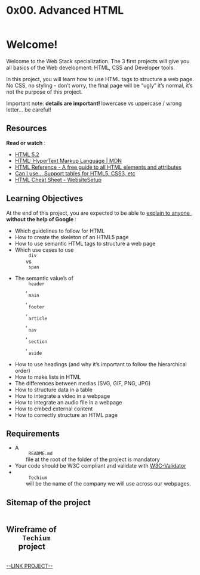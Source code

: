 # 0x00. Advanced HTML

<html>
<div class="panel panel-default" id="project-description">
 <div class="panel-body">
  <p>
   <img alt="" loading="lazy" src="https://holbertonintranet.s3.amazonaws.com/uploads/medias/2019/12/5d9e347964a9cc0e3e24.jpg?X-Amz-Algorithm=AWS4-HMAC-SHA256&amp;X-Amz-Credential=AKIARDDGGGOU5BHMTQX4%2F20221128%2Fus-east-1%2Fs3%2Faws4_request&amp;X-Amz-Date=20221128T200915Z&amp;X-Amz-Expires=86400&amp;X-Amz-SignedHeaders=host&amp;X-Amz-Signature=8eaf5d689833ecef9f3ba116b95169b28eda0633c9bffd18f08218f46d6e88b7" style=""/>
  </p>
  <h1>
   Welcome!
  </h1>
  <p>
   Welcome to the Web Stack specialization. 
The 3 first projects will give you all basics of the Web development: HTML, CSS and Developer tools.
  </p>
  <p>
   In this project, you will learn how to use HTML tags to structure a web page. 
No CSS, no styling - don’t worry, the final page will be “ugly” it’s normal, it’s not the purpose of this project.
  </p>
  <p>
   Important note:
   <strong>
    details are important!
   </strong>
   lowercase vs uppercase / wrong letter… be careful!
  </p>
  <h2>
   Resources
  </h2>
  <p>
   <strong>
    Read or watch
   </strong>
   :
  </p>
  <ul>
   <li>
    <a href="https://html.spec.whatwg.org/multipage/" target="_blank" title="HTML 5.2">
     HTML 5.2
    </a>
   </li>
   <li>
    <a href="https://developer.mozilla.org/en-US/docs/Web/HTML" target="_blank" title="HTML: HyperText Markup Language | MDN">
     HTML: HyperText Markup Language | MDN
    </a>
   </li>
   <li>
    <a href="https://htmlreference.io/" target="_blank" title="HTML Reference - A free guide to all HTML elements and attributes">
     HTML Reference - A free guide to all HTML elements and attributes
    </a>
   </li>
   <li>
    <a href="https://caniuse.com/" target="_blank" title="Can I use... Support tables for HTML5, CSS3, etc">
     Can I use… Support tables for HTML5, CSS3, etc
    </a>
   </li>
   <li>
    <a href="https://websitesetup.org/html5-cheat-sheet/" target="_blank" title="HTML Cheat Sheet - WebsiteSetup">
     HTML Cheat Sheet - WebsiteSetup
    </a>
   </li>
  </ul>
  <h2>
   Learning Objectives
  </h2>
  <p>
   At the end of this project, you are expected to be able to
   <a href="https://fs.blog/feynman-learning-technique/" target="_blank" title="explain to anyone">
    explain to anyone
   </a>
   ,
   <strong>
    without the help of Google
   </strong>
   :
  </p>
  <ul>
   <li>
    Which guidelines to follow for HTML
   </li>
   <li>
    How to create the skeleton of an HTML5 page
   </li>
   <li>
    How to use semantic HTML tags to structure a web page
   </li>
   <li>
    Which use cases to use
    <code>
     div
    </code>
    vs
    <code>
     span
    </code>
   </li>
   <li>
    The semantic value’s of
    <code>
     header
    </code>
    ,
    <code>
     main
    </code>
    ,
    <code>
     footer
    </code>
    ,
    <code>
     article
    </code>
    ,
    <code>
     nav
    </code>
    ,
    <code>
     section
    </code>
    ,
    <code>
     aside
    </code>
   </li>
   <li>
    How to use headings (and why it’s important to follow the hierarchical order)
   </li>
   <li>
    How to make lists in HTML
   </li>
   <li>
    The differences between medias (SVG, GIF, PNG, JPG)
   </li>
   <li>
    How to structure data in a table
   </li>
   <li>
    How to integrate a video in a webpage
   </li>
   <li>
    How to integrate an audio file in a webpage
   </li>
   <li>
    How to embed external content
   </li>
   <li>
    How to correctly structure an HTML page
   </li>
  </ul>
  <h2>
   Requirements
  </h2>
  <ul>
   <li>
    A
    <code>
     README.md
    </code>
    file at the root of the folder of the project is mandatory
   </li>
   <li>
    Your code should be W3C compliant and validate with
    <a href="https://github.com/holbertonschool/W3C-Validator" target="_blank" title="W3C-Validator">
     W3C-Validator
    </a>
   </li>
   <li>
    <code>
     Techium
    </code>
    will be the name of the company we will use across our webpages.
   </li>
  </ul>
  <h2>
   Sitemap of the project
  </h2>
  <p>
   <img alt="" loading="lazy" src="https://holbertonintranet.s3.amazonaws.com/uploads/medias/2020/4/4dec2ba9d84a0a55355b1c1e2de4c57854a2d35a.png?X-Amz-Algorithm=AWS4-HMAC-SHA256&amp;X-Amz-Credential=AKIARDDGGGOU5BHMTQX4%2F20221128%2Fus-east-1%2Fs3%2Faws4_request&amp;X-Amz-Date=20221128T200915Z&amp;X-Amz-Expires=86400&amp;X-Amz-SignedHeaders=host&amp;X-Amz-Signature=07229185e52298fa1cc5cf14c457085884d038f6a5ba6c202cf331031c86363b" style=""/>
  </p>
  <h2>
   Wireframe of
   <code>
    Techium
   </code>
   project
  </h2>
  <p>
   <img alt="" loading="lazy" src="https://holbertonintranet.s3.amazonaws.com/uploads/medias/2020/4/3e4f9e2b3cb73d1768229e086f5da35337be5c6c.png?X-Amz-Algorithm=AWS4-HMAC-SHA256&amp;X-Amz-Credential=AKIARDDGGGOU5BHMTQX4%2F20221128%2Fus-east-1%2Fs3%2Faws4_request&amp;X-Amz-Date=20221128T200915Z&amp;X-Amz-Expires=86400&amp;X-Amz-SignedHeaders=host&amp;X-Amz-Signature=5248cfe2233d5d49e75840aab975301f78468cfec575dd9fce6813018a9fc8fb" style=""/>
  </p>
 </div>
</div>

[--LINK PROJECT--](https://intranet.hbtn.io/projects/582#quiz-completed)
</html>